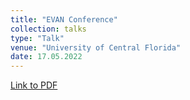 ```yaml
---
title: "EVAN Conference"
collection: talks
type: "Talk"
venue: "University of Central Florida"
date: 17.05.2022
---
```


[Link to PDF](https://callumbarltrop.github.io/files/EVAN.pdf)
